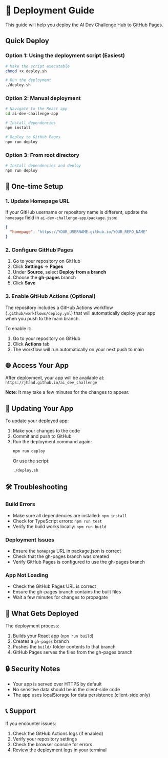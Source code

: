 # 🚀 Deployment Guide

This guide will help you deploy the AI Dev Challenge Hub to GitHub Pages.

## Quick Deploy

### Option 1: Using the deployment script (Easiest)

```bash
# Make the script executable
chmod +x deploy.sh

# Run the deployment
./deploy.sh
```

### Option 2: Manual deployment

```bash
# Navigate to the React app
cd ai-dev-challenge-app

# Install dependencies
npm install

# Deploy to GitHub Pages
npm run deploy
```

### Option 3: From root directory

```bash
# Install dependencies and deploy
npm run deploy
```

## 🔧 One-time Setup

### 1. Update Homepage URL

If your GitHub username or repository name is different, update the `homepage` field in `ai-dev-challenge-app/package.json`:

```json
{
  "homepage": "https://YOUR_USERNAME.github.io/YOUR_REPO_NAME"
}
```

### 2. Configure GitHub Pages

1. Go to your repository on GitHub
2. Click **Settings** → **Pages**
3. Under **Source**, select **Deploy from a branch**
4. Choose the **gh-pages** branch
5. Click **Save**

### 3. Enable GitHub Actions (Optional)

The repository includes a GitHub Actions workflow (`.github/workflows/deploy.yml`) that will automatically deploy your app when you push to the main branch.

To enable it:
1. Go to your repository on GitHub
2. Click **Actions** tab
3. The workflow will run automatically on your next push to main

## 🌐 Access Your App

After deployment, your app will be available at:
`https://jhand.github.io/ai_dev_challenge`

**Note**: It may take a few minutes for the changes to appear.

## 🔄 Updating Your App

To update your deployed app:

1. Make your changes to the code
2. Commit and push to GitHub
3. Run the deployment command again:
   ```bash
   npm run deploy
   ```
   Or use the script:
   ```bash
   ./deploy.sh
   ```

## 🛠️ Troubleshooting

### Build Errors
- Make sure all dependencies are installed: `npm install`
- Check for TypeScript errors: `npm run test`
- Verify the build works locally: `npm run build`

### Deployment Issues
- Ensure the `homepage` URL in package.json is correct
- Check that the gh-pages branch was created
- Verify GitHub Pages is configured to use the gh-pages branch

### App Not Loading
- Check the GitHub Pages URL is correct
- Ensure the gh-pages branch contains the built files
- Wait a few minutes for changes to propagate

## 📁 What Gets Deployed

The deployment process:
1. Builds your React app (`npm run build`)
2. Creates a `gh-pages` branch
3. Pushes the `build/` folder contents to that branch
4. GitHub Pages serves the files from the gh-pages branch

## 🔒 Security Notes

- Your app is served over HTTPS by default
- No sensitive data should be in the client-side code
- The app uses localStorage for data persistence (client-side only)

## 📞 Support

If you encounter issues:
1. Check the GitHub Actions logs (if enabled)
2. Verify your repository settings
3. Check the browser console for errors
4. Review the deployment logs in your terminal 